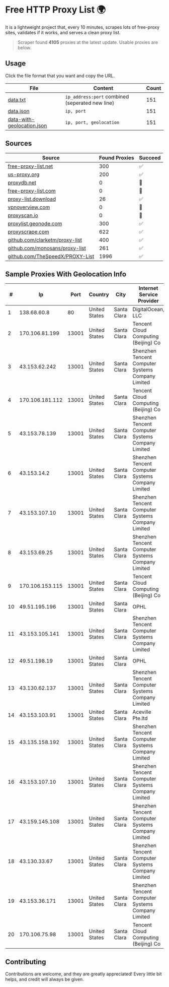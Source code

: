 
# Free HTTP Proxy List 🌍

It is a lightweight project that, every 10 minutes, scrapes lots of free-proxy sites, validates if it works, and serves a clean proxy list.


> Scraper found **4105** proxies at the latest update. Usable proxies are below.

## Usage

Click the file format that you want and copy the URL.


|File|Content|Count|
|----|-------|-----|
|[data.txt](https://raw.githubusercontent.com/themiralay/Proxy-List-World/master/data.txt)|`ip_address:port` combined (seperated new line)|151|
|[data.json](https://raw.githubusercontent.com/themiralay/Proxy-List-World/master/data.json)|`ip, port`|151|
|[data-with-geolocation.json](https://raw.githubusercontent.com/themiralay/Proxy-List-World/master/data-with-geolocation.json)|`ip, port, geolocation`|151|

## Sources

|Source|Found Proxies|Succeed|
|------|-------------|-------|
|[free-proxy-list.net](https://free-proxy-list.net)|300|✅|
|[us-proxy.org](https://www.us-proxy.org)|200|✅|
|[proxydb.net](http://proxydb.net)|0|🚫|
|[free-proxy-list.com](https://free-proxy-list.com/?page=&port=&type%5B%5D=http&type%5B%5D=https&up_time=0&search=Search)|0|🚫|
|[proxy-list.download](https://www.proxy-list.download/HTTP)|26|✅|
|[vpnoverview.com](https://vpnoverview.com/privacy/anonymous-browsing/free-proxy-servers)|0|🚫|
|[proxyscan.io](https://www.proxyscan.io)|0|🚫|
|[proxylist.geonode.com](https://proxylist.geonode.com/api/proxy-list?limit=300&page=1&sort_by=lastChecked&sort_type=desc&protocols=http,https)|300|✅|
|[proxyscrape.com](https://api.proxyscrape.com/v2/?request=displayproxies&protocol=http&timeout=10000&country=all&ssl=all&anonymity=all)|622|✅|
|[github.com/clarketm/proxy-list](https://raw.githubusercontent.com/clarketm/proxy-list/master/proxy-list-raw.txt)|400|✅|
|[github.com/monosans/proxy-list](https://raw.githubusercontent.com/monosans/proxy-list/main/proxies/http.txt)|261|✅|
|[github.com/TheSpeedX/PROXY-List](https://raw.githubusercontent.com/TheSpeedX/PROXY-List/master/http.txt)|1996|✅|


## Sample Proxies With Geolocation Info

|#|Ip|Port|Country|City|Internet Service Provider|
|-|--|----|-------|----|-------------------------|
|1|138.68.60.8|80|United States|Santa Clara|DigitalOcean, LLC|
|2|170.106.81.199|13001|United States|Santa Clara|Tencent Cloud Computing (Beijing) Co|
|3|43.153.62.242|13001|United States|Santa Clara|Shenzhen Tencent Computer Systems Company Limited|
|4|170.106.181.112|13001|United States|Santa Clara|Tencent Cloud Computing (Beijing) Co|
|5|43.153.78.139|13001|United States|Santa Clara|Shenzhen Tencent Computer Systems Company Limited|
|6|43.153.14.2|13001|United States|Santa Clara|Shenzhen Tencent Computer Systems Company Limited|
|7|43.153.107.10|13001|United States|Santa Clara|Shenzhen Tencent Computer Systems Company Limited|
|8|43.153.69.25|13001|United States|Santa Clara|Shenzhen Tencent Computer Systems Company Limited|
|9|170.106.153.115|13001|United States|Santa Clara|Tencent Cloud Computing (Beijing) Co|
|10|49.51.195.196|13001|United States|Santa Clara|OPHL|
|11|43.153.105.141|13001|United States|Santa Clara|Shenzhen Tencent Computer Systems Company Limited|
|12|49.51.198.19|13001|United States|Santa Clara|OPHL|
|13|43.130.62.137|13001|United States|Santa Clara|Shenzhen Tencent Computer Systems Company Limited|
|14|43.153.103.91|13001|United States|Santa Clara|Aceville Pte.ltd|
|15|43.135.158.192|13001|United States|Santa Clara|Shenzhen Tencent Computer Systems Company Limited|
|16|43.153.107.10|13001|United States|Santa Clara|Shenzhen Tencent Computer Systems Company Limited|
|17|43.159.145.108|13001|United States|Santa Clara|Shenzhen Tencent Computer Systems Company Limited|
|18|43.130.33.67|13001|United States|Santa Clara|Shenzhen Tencent Computer Systems Company Limited|
|19|43.153.36.171|13001|United States|Santa Clara|Shenzhen Tencent Computer Systems Company Limited|
|20|170.106.75.98|13001|United States|Santa Clara|Tencent Cloud Computing (Beijing) Co|



## Contributing

Contributions are welcome, and they are greatly appreciated! Every
little bit helps, and credit will always be given.

